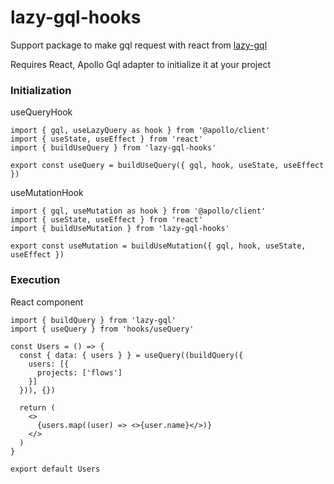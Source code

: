 # lazy-gql-hooks

Support package to make gql request with react from [lazy-gql](https://github.com/KirillSuhodolov/lazy-gql)

Requires React, Apollo Gql adapter to initialize it at your project

### Initialization

useQueryHook

```
import { gql, useLazyQuery as hook } from '@apollo/client'
import { useState, useEffect } from 'react'
import { buildUseQuery } from 'lazy-gql-hooks'

export const useQuery = buildUseQuery({ gql, hook, useState, useEffect })

```

useMutationHook

```
import { gql, useMutation as hook } from '@apollo/client'
import { useState, useEffect } from 'react'
import { buildUseMutation } from 'lazy-gql-hooks'

export const useMutation = buildUseMutation({ gql, hook, useState, useEffect })

```

### Execution

React component

```
import { buildQuery } from 'lazy-gql'
import { useQuery } from 'hooks/useQuery'

const Users = () => {
  const { data: { users } } = useQuery((buildQuery({
    users: [{
      projects: ['flows']
    }]
  })), {})

  return (
    <>
      {users.map((user) => <>{user.name}</>)}
    </>
  )
}

export default Users
```

